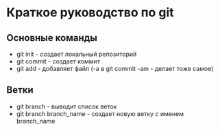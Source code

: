 # Краткое руководство по git
## Основные команды
* git init - создает локальный репозиторий 
* git commit - создает коммит
* git add - добавляет файл (-a в git commit -am - делает тоже самое)
## Ветки
* git branch - выводит список веток
* git branch branch_name - создает новую ветку с именем branch_name